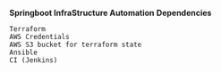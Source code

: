 **Springboot InfraStructure Automation**
**Dependencies**

    Terraform
    AWS Credentials
    AWS S3 bucket for terraform state
    Ansible
    CI (Jenkins)
